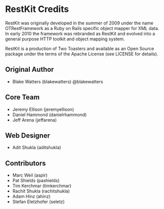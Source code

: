 RestKit Credits
===============

RestKit was originally developed in the summer of 2009 under the name OTRestFramework
as a Ruby on Rails specific object mapper for XML data. In early 2010 the framework was
rebranded as RestKit and evolved into a general purpose HTTP toolkit and object mapping
system.

RestKit is a production of Two Toasters and available as an Open Source package under
the terms of the Apache License (see LICENSE for details).

Original Author
---------------
* Blake Watters   (blakewatters)  @blakewatters

Core Team
---------
* Jeremy Ellison (jeremyellison)
* Daniel Hammond (danielrhammond)
* Jeff Arena     (jeffarena)

Web Designer
------------
* Adit Shukla    (aditshukla)

Contributors
------------
* Marc Weil         (aspir)
* Pat Shields       (pashields)
* Tim Kerchmar      (timkerchmar)
* Rachit Shukla     (rachitshukla)
* Adam Hinz         (ahinz)
* Stefan Eletzhofer (seletz)